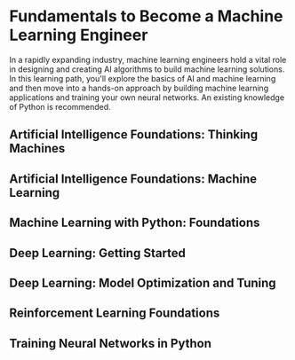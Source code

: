 # Fundamentals to Become a Machine Learning Engineer

In a rapidly expanding industry, machine learning engineers hold a vital role in designing and creating AI algorithms to build machine learning solutions. In this learning path, you'll explore the basics of AI and machine learning and then move into a hands-on approach by building machine learning applications and training your own neural networks. An existing knowledge of Python is recommended.

## Artificial Intelligence Foundations: Thinking Machines

## Artificial Intelligence Foundations: Machine Learning

## Machine Learning with Python: Foundations

## Deep Learning: Getting Started

## Deep Learning: Model Optimization and Tuning

## Reinforcement Learning Foundations

## Training Neural Networks in Python
